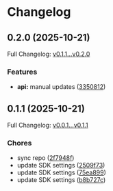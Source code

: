 # Changelog

## 0.2.0 (2025-10-21)

Full Changelog: [v0.1.1...v0.2.0](https://github.com/topiclakeinsights-crypto/stainless_topiclake_mcp_server-typescript/compare/v0.1.1...v0.2.0)

### Features

* **api:** manual updates ([3350812](https://github.com/topiclakeinsights-crypto/stainless_topiclake_mcp_server-typescript/commit/3350812a6eec8ab75535e282b72c0b86d5487d14))

## 0.1.1 (2025-10-21)

Full Changelog: [v0.0.1...v0.1.1](https://github.com/topiclakeinsights-crypto/stainless_topiclake_mcp_server-typescript/compare/v0.0.1...v0.1.1)

### Chores

* sync repo ([2f7948f](https://github.com/topiclakeinsights-crypto/stainless_topiclake_mcp_server-typescript/commit/2f7948f75d40719155676146a140e21b8cefc7c9))
* update SDK settings ([2509f73](https://github.com/topiclakeinsights-crypto/stainless_topiclake_mcp_server-typescript/commit/2509f73e82d4fb39d44796a3fc9e64c9be48c5c4))
* update SDK settings ([75ea899](https://github.com/topiclakeinsights-crypto/stainless_topiclake_mcp_server-typescript/commit/75ea899f48eda7bd98dc958b3752b452c9b85ebf))
* update SDK settings ([b8b727c](https://github.com/topiclakeinsights-crypto/stainless_topiclake_mcp_server-typescript/commit/b8b727c4f69aa8dbe87a47f7deb1608a69079cb8))
